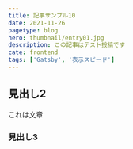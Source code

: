 ```yaml
---
title: 記事サンプル10
date: 2021-11-26
pagetype: blog
hero: thumbnail/entry01.jpg
description: この記事はテスト投稿です
cate: frontend
tags: ['Gatsby', '表示スピード']
---
```

## 見出し2
これは文章

### 見出し3
